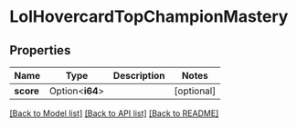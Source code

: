# LolHovercardTopChampionMastery

## Properties

Name | Type | Description | Notes
------------ | ------------- | ------------- | -------------
**score** | Option<**i64**> |  | [optional]

[[Back to Model list]](../README.md#documentation-for-models) [[Back to API list]](../README.md#documentation-for-api-endpoints) [[Back to README]](../README.md)


